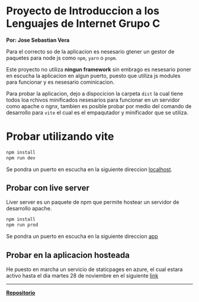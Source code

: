 # Proyecto de Introduccion a los Lenguajes de Internet Grupo C

**Por: Jose Sebastian Vera**

Para el correcto so de la aplicacion es nesesario gtener un gestor de paquetes para node js como `npm`, `yarn` o `pnpm`.

Este proyecto no utiliza **ningun framework** sin embrago es nesesario poner en escucha la aplicacion en algun puerto, puesto que utiliza js modules para funcionar y es nesesario cominicacion.

Para probar la aplicacion, dejo a dispocicion la carpeta `dist` la cual tiene todos loa rchivos minificados nesesarios para funcionar en un servidor como apache o ngnx, tambien es posible probar por medio del comando de desarrollo para `vite` el cual es el empaqutador y minificador que se utiliza.

# Probar utilizando vite
``` bash
npm install
npm run dev
```

Se pondra un puerto en escucha en la siguiente direccion [localhost](http://localhost:5173).

## Probar con live server
Liver server es un paquete de npm que permite hostear un servidor de desarrollo apache.
``` bash
npm install
npm run prod
```

Se pondra un puerto en escucha en la siguiente direccion [app](http://localhost:80)


## Probar en la aplicacion hosteada

He puesto en marcha un servicio de staticpages en azure, el cual estara activo hasta el dia martes 28 de noviembre en el siguiente [link](https://wonderful-mud-021333710.4.azurestaticapps.net/)

<hr/>

[**Repositorio**](https://github.com/Ru-kko/StaticSite)